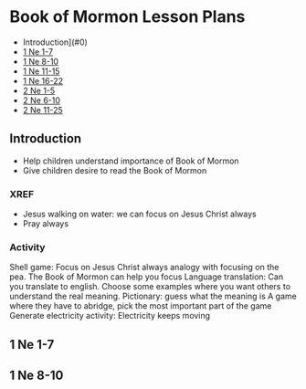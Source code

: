 # Book of Mormon Lesson Plans

* Introduction](#0)
* [1 Ne 1-7](#1)
* [1 Ne 8-10](#2)
* [1 Ne 11-15](#3)
* [1 Ne 16-22](#4)
* [2 Ne 1-5](#5)
* [2 Ne 6-10](#6)
* [2 Ne 11-25](#7)

<h2 id="0">Introduction</h2>

* Help children understand importance of Book of Mormon
* Give children desire to read the Book of Mormon

<h3></h3>
<h3>XREF</h3>

* Jesus walking on water: we can focus on Jesus Christ always
* Pray always

<h3>Activity</h3>

Shell game: Focus on Jesus Christ always analogy with focusing on the pea. The Book of Mormon can help you focus
Language translation: Can you translate to english. Choose some examples where you want others to understand the real meaning. 
Pictionary: guess what the meaning is
A game where they have to abridge, pick the most important part of the game
Generate electricity activity: Electricity keeps moving

<h2 id="1">1 Ne 1-7</h2>



<h2 id="2">1 Ne 8-10</h2>
